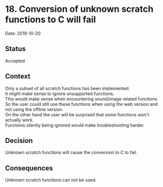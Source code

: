 # 18. Conversion of unknown scratch functions to C will fail

Date: 2019-10-20

## Status

Accepted

## Context

Only a subset of all scratch functions has been implemented.  
It might make sense to ignore unsupported functions.  
This would make sense when encountering sound/image related functions.  
So the user could still use these functions when using the web version and not using the offline version.  
On the other hand the user will be surprised that some functions won't actually work.  
Functions silently being ignored would make troubleshooting harder.  

## Decision

Unknown scratch functions will cause the conversion to C to fail.

## Consequences

Unknown scratch functions can not be used.